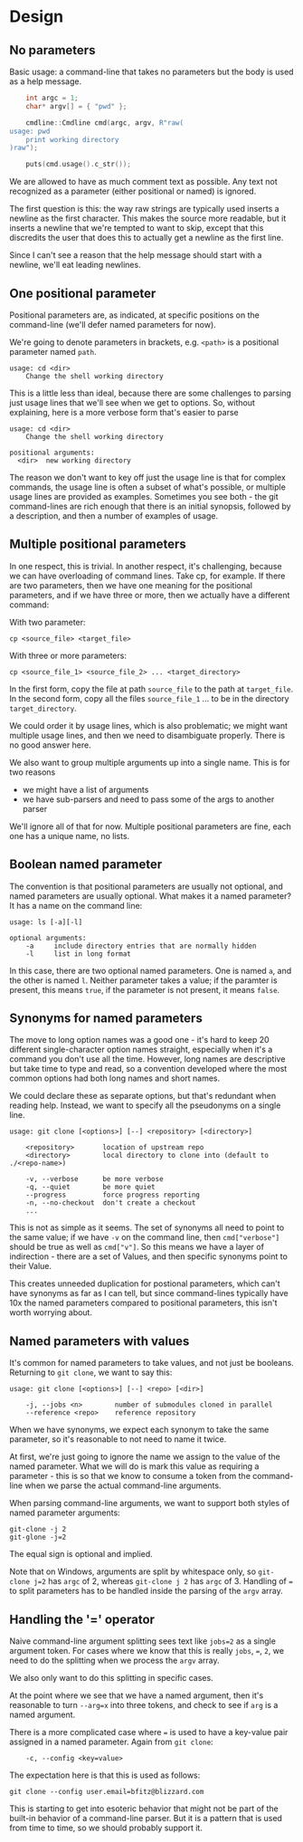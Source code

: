 Design
======

No parameters
-------------

Basic usage: a command-line that takes no parameters but the body is used as 
a help message.

```c++
	int argc = 1;
	char* argv[] = { "pwd" };

	cmdline::Cmdline cmd(argc, argv, R"raw(
usage: pwd
    print working directory
)raw");

    puts(cmd.usage().c_str());
```

We are allowed to have as much comment text as possible. Any text not recognized as
a parameter (either positional or named) is ignored.

The first question is this: the way raw strings are typically used inserts a newline
as the first character. This makes the source more readable, but it inserts a newline that
we're tempted to want to skip, except that this discredits the user that does this to
actually get a newline as the first line.

Since I can't see a reason that the help message should start with a newline, we'll eat
leading newlines.

One positional parameter
------------------------

Positional parameters are, as indicated, at specific positions on the command-line (we'll
defer named parameters for now).

We're going to denote parameters in brackets, e.g. `<path>` is a positional parameter named
`path`.

```
usage: cd <dir>
    Change the shell working directory
```

This is a little less than ideal, because there are some challenges to parsing just
usage lines that we'll see when we get to options. So, without explaining, here is
a more verbose form that's easier to parse

```
usage: cd <dir>
    Change the shell working directory

positional arguments:
  <dir>  new working directory
```

The reason we don't want to key off just the usage line is that for complex commands,
the usage line is often a subset of what's possible, or multiple usage lines are
provided as examples. Sometimes you see both - the git command-lines are rich enough
that there is an initial synopsis, followed by a description, and then a number of
examples of usage.

Multiple positional parameters
------------------------------

In one respect, this is trivial. In another respect, it's challenging, because we can have
overloading of command lines. Take cp, for example. If there are two parameters, then
we have one meaning for the positional parameters, and if we have three or more, then
we actually have a different command:

With two parameter:

```
cp <source_file> <target_file>
```

With three or more parameters:

```
cp <source_file_1> <source_file_2> ... <target_directory>
```

In the first form, copy the file at path `source_file` to the path at `target_file`. In the second
form, copy all the files `source_file_1` ... to be in the directory `target_directory`.

We could order it by usage lines, which is also problematic; we might want multiple
usage lines, and then we need to disambiguate properly. There is no good answer here.

We also want to group multiple arguments up into a single name. This is for two
reasons

- we might have a list of arguments
- we have sub-parsers and need to pass some of the args to another parser

We'll ignore all of that for now. Multiple positional parameters are fine, each one has a
unique name, no lists.

Boolean named parameter
-------------------

The convention is that positional parameters are usually not optional, and named parameters
are usually optional. What makes it a named parameter? It has a name on the command line:

```
usage: ls [-a][-l]

optional arguments:
    -a     include directory entries that are normally hidden
    -l     list in long format
```

In this case, there are two optional named parameters. One is named `a`, and the other is
named `l`. Neither parameter takes a value; if the paramter is present, this means `true`,
if the parameter is not present, it means `false`.

Synonyms for named parameters
-----------------------------

The move to long option names was a good one - it's hard to keep 20 different single-character
option names straight, especially when it's a command you don't use all the time. However,
long names are descriptive but take time to type and read, so a convention developed
where the most common options had both long names and short names.

We could declare these as separate options, but that's redundant when reading help.
Instead, we want to specify all the pseudonyms on a single line.

```
usage: git clone [<options>] [--] <repository> [<directory>]

    <repository>       location of upstream repo
    <directory>        local directory to clone into (default to ./<repo-name>)

    -v, --verbose      be more verbose
    -q, --quiet        be more quiet
    --progress         force progress reporting
    -n, --no-checkout  don't create a checkout
    ...
```

This is not as simple as it seems. The set of synonyms all need to point to the same value;
if we have `-v` on the command line, then `cmd["verbose"]` should be true as well as `cmd["v"]`.
So this means we have a layer of indirection - there are a set of Values, and then specific
synonyms point to their Value.

This creates unneeded duplication for postional parameters, which can't have synonyms as far
as I can tell, but since command-lines typically have 10x the named parameters compared to
positional parameters, this isn't worth worrying about.

Named parameters with values
----------------------------

It's common for named parameters to take values, and not just be booleans. Returning to `git clone`,
we want to say this:

```
usage: git clone [<options>] [--] <repo> [<dir>]

    -j, --jobs <n>        number of submodules cloned in parallel
    --reference <repo>    reference repository
```

When we have synonyms, we expect each synonym to take the same parameter, so it's reasonable
to not need to name it twice.

At first, we're just going to ignore the name we assign to the value of the named parameter.
What we will do is mark this value as requiring a parameter - this is so that we know to
consume a token from the command-line when we parse the actual command-line arguments.

When parsing command-line arguments, we want to support both styles of named parameter arguments:

```
git-clone -j 2
git-glone -j=2
```

The equal sign is optional and implied.

Note that on Windows, arguments are split by whitespace only, so `git-clone j=2` has `argc` of 2,
whereas `git-clone j 2` has `argc` of 3. Handling of `=` to split parameters has to be handled
inside the parsing of the `argv` array.

Handling the '=' operator
-------------------------

Naive command-line argument splitting sees text like `jobs=2` as a single argument token.
For cases where we know that this is really `jobs`, `=`, `2`, we need to do the splitting
when we process the `argv` array.

We also only want to do this splitting in specific cases.

At the point where we see that we have a named argument, then it's reasonable to turn `--arg=x`
into three tokens, and check to see if `arg` is a named argument.

There is a more complicated case where `=` is used to have a key-value pair assigned in a
named parameter. Again from `git clone`:

```
    -c, --config <key=value>
```

The expectation here is that this is used as follows:

```
git clone --config user.email=bfitz@blizzard.com
```

This is starting to get into esoteric behavior that might not be part of the built-in behavior
of a command-line parser. But it is a pattern that is used from time to time, so we should
probably support it.

